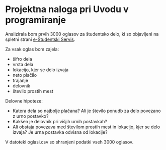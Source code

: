 # Projektna naloga pri Uvodu v programiranje

Analizirala bom prvih 3000 oglasov za študentsko delo, ki so objavljeni na spletni strani [e-Študentski Servis](https://www.studentski-servis.com/studenti/prosta-dela).

Za vsak oglas bom zajela:
- šifro dela
- vrsta dela
- lokacijo, kjer se delo izvaja
- neto plačilo
- trajanje
- delovnik
- število prostih mest

Delovne hipoteze:
- Katera dela so najbolje plačana? Ali je število ponudb za delo povezano z urno postavko?
- Kakšen je delovnik pri višjih urnih postavkah?
- Ali obstaja povezava med številom prostih mest in lokacijo, kjer se delo izvaja? Je urna postavka odvisna od lokacije?


V datoteki oglasi.csv so shranjeni podatki vseh 3000 oglasov.